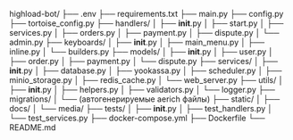 highload-bot/
├── .env
├── requirements.txt
├── main.py
├── config.py
├── tortoise_config.py
├── handlers/
│   ├── __init__.py
│   ├── start.py
│   ├── services.py
│   ├── orders.py
│   ├── payment.py
│   ├── dispute.py
│   └── admin.py
├── keyboards/
│   ├── __init__.py
│   ├── main_menu.py
│   ├── inline.py
│   └── builders.py
├── models/
│   ├── __init__.py
│   ├── user.py
│   ├── order.py
│   ├── payment.py
│   └── dispute.py
├── services/
│   ├── __init__.py
│   ├── database.py
│   ├── yookassa.py
│   ├── scheduler.py
│   ├── minio_storage.py
│   ├── redis_cache.py
│   └── web_server.py
├── utils/
│   ├── __init__.py
│   ├── helpers.py
│   ├── validators.py
│   └── logger.py
├── migrations/
│   └── (автогенерируемые aerich файлы)
├── static/
│   ├── docs/
│   └── media/
├── tests/
│   ├── __init__.py
│   ├── test_handlers.py
│   └── test_services.py
├── docker-compose.yml
├── Dockerfile
└── README.md